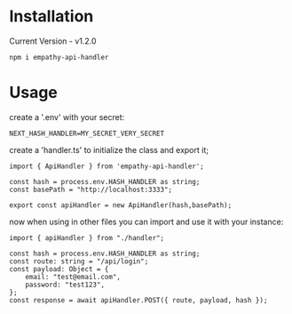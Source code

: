 # Installation

Current Version - v1.2.0

`npm i empathy-api-handler`

# Usage

create a '.env' with your secret:
```
NEXT_HASH_HANDLER=MY_SECRET_VERY_SECRET
```

create a 'handler.ts' to initialize the class and export it;
```
import { ApiHandler } from 'empathy-api-handler';

const hash = process.env.HASH_HANDLER as string;
const basePath = "http://localhost:3333";

export const apiHandler = new ApiHandler(hash,basePath);
```

now when using in other files you can import and use it with your instance:
```
import { apiHandler } from "./handler";

const hash = process.env.HASH_HANDLER as string;
const route: string = "/api/login";
const payload: Object = {
    email: "test@email.com",
    password: "test123",
};
const response = await apiHandler.POST({ route, payload, hash });
```
